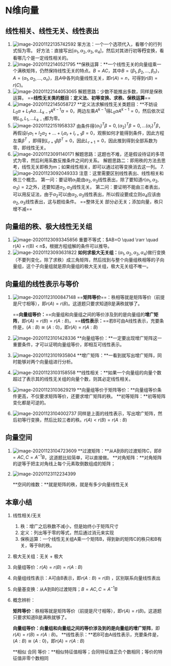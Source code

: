 # N维向量

## 线性相关、线性无关、线性表出

1. ![image-20201122135742592](LA3-N维向量.assets/image-20201122135742592.png)
   笨方法：一个一个选项代入，看哪个的行列式恒为零。
   好方法：直接写出$[\alpha_1, \alpha_2, \alpha_3, \alpha_4]$，然后对其进行初等**行**变换，看看哪几个是一定线性相关的。
2. ![image-20201122140521795](LA3-N维向量.assets/image-20201122140521795.png)
   **保秩运算：**一个线性无关的向量组乘一个满秩矩阵，仍然保持线性无关的特点。$B=AC$，其中$B=(\beta_1, \beta_2, \dots, \beta_n)$，$A=(\alpha_1, \alpha_2,\dots,\alpha_n)$，且$A$中各列向量线性无关，即$r(A) = n$，可得到$r(B) = r(C)$。
3. ![image-20201122144053065](LA3-N维向量.assets/image-20201122144053065.png)
   解题思路：少数不能推出多数，同样是保秩运算。
   ==**线性无关类的题目：定义法、初等变换、求秩、保秩运算**==
4. ![image-20201122145058727](LA3-N维向量.assets/image-20201122145058727.png)
   **定义法求解线性无关类题目：**不妨设$L_0\alpha + L_1A\alpha \dots L_{k-1}A^{k-1}\alpha = 0$，两边左乘$A^{k-1}$得$L_0\alpha A^{k-1}=0$，然后依次证明$L_0, L_1, \dots L_{k-1}$都为零。
5. ![image-20201122151958337](LA3-N维向量.assets/image-20201122151958337.png)
   由条件得$(\alpha_1)^T\beta = 0, (\alpha_2)^T\beta = 0,\dots(\alpha_r)^T\beta$，再假设$l_1\alpha_1+l_2\alpha_2+...+l_r\alpha_r + l_{r+1}\beta= 0$，观察如何才能得到条件，因此方程左乘$\beta^T$ ，即得到$L_{r+1}\beta\beta^T=0$，因此$L_{r+1}=0$，因此推到得到全部系数为零，即线性无关。
6. ![image-20201123091140171](LA3-N维向量.assets/image-20201123091140171.png)
   解题思路：这题也不难，还是假设待证的多项式为零，然后利用系数反推条件之间的关系。
   解题思路二：即用秩的方法去思考，线性无关即秩为m；如果线性相关，即可以通过初等变换消去这一列。
   7. ![image-20201123092049333](LA3-N维向量.assets/image-20201123092049333.png)
      注意：这里需要区别线性表出、线性相关和秩三个概念。
      第一问：要证明$\alpha_1$能由$\alpha_2,\alpha_3$线性表出，除了要知道$r(\alpha_1,\alpha_2,\alpha_3)=2$之外，还要知道$\alpha_2,\alpha_3$线性无关。
      第二问：要证明不能由三者表出，可以用反证法，由于$\alpha_2$可以由$\alpha_2,\alpha_3$线性表出，所以假设要成立则$\alpha_4$应该由$\alpha_2,\alpha_3$线性表出，这与题给条件。
      ==整体无关 部分必无关；添加向量，秩只增不减== 

## 向量组的秩、极大线性无关组

1. ![image-20201123093345856](LA3-N维向量.assets/image-20201123093345856.png)
   重要不等式：$AB=O \quad \rarr \quad r(A) + r(B) < n$，根据方程组解的条件可以推导。
2. ![image-20201123093631822](LA3-N维向量.assets/image-20201123093631822.png)
   **如何求极大无关组：**$(\alpha_1, \alpha_2, \alpha_3, \alpha_4)$做行变换（不要列变化，除了求秩）成三角矩阵，然后找到与整个向量组秩相等的子向量组，这个子向量组就是原向量组的极大无关组，极大无关组不唯一。

## 向量组的线性表示与等价

1. ![image-20201123100847148](LA3-N维向量.assets/image-20201123100847148.png)
   ==**矩阵等价**==：秩相等就是矩阵等价（前提是尺寸相等），即$r(A) = r(B)$。这道题只要求知道B是满秩就够了。
   
   ==**向量组等价：**==向量组和向量组之间的等价涉及到的是向量组的**增广矩阵**，即$r(A) = r(B) = r(A:B)$。
   ==**线性表示：**==若B可由A线性表示，充要条件是，$(A:B) \cong (A:0)$，即$r(A) = r(A:B)$ 
2. ![image-20201123101428336](LA3-N维向量.assets/image-20201123101428336.png)
   **向量组等价：**一定要出现增广矩阵这一重要条件，才可以证明向量组等价，即相互可线性表示。
3. ![image-20201123101935804](LA3-N维向量.assets/image-20201123101935804.png)
   **增广矩阵：**一看到就写出增广矩阵，同时能够对两个向量组进行分析。
4. ![image-20201123103158558](LA3-N维向量.assets/image-20201123103158558.png)
   **线性相关：**如果一个向量组的向量个数超过了表示其的线性无关组的向量个数，则其必定线性相关。
5. ![image-20201123103629219](LA3-N维向量.assets/image-20201123103629219.png)
   **向量组等价于矩阵等价：**向量组等价条件更高，不仅要求矩阵等价，还要求增广矩阵的秩。
   **初等矩阵：**初等矩阵变化都是可逆的。
6. ![image-20201123104002737](LA3-N维向量.assets/image-20201123104002737.png)
   同样是上面的线性表示，写出增广矩阵，然后初等行变换，然后比较三者的秩。$r(A)<r(B)=r(A:B)$ 

## 向量空间

1. ![image-20201123104723609](LA3-N维向量.assets/image-20201123104723609.png)
   **过渡矩阵：**从A到B的过渡矩阵C，即$B = AC, C=A^{-1}B$，这道题比较简单，可以直接做。
   **对角矩阵：**对角矩阵的逆等于把主对角线上每个元素取倒数组成的矩阵；

2. ![image-20201123112234399](LA3-N维向量.assets/image-20201123112234399.png)

   **空间的维数：**就是矩阵的秩，就是有多少向量线性无关

## 本章小结

1. 线性相关/无关
   1. 秩：增广之后秩数不减小，但是始终小于矩阵尺寸
   2. 定义：列出等于零的等式，然后通过消元来实现
   3. 保秩运算：一个线性无关组A乘一个矩阵B，得到新的矩阵C的秩只和B有关，等于B的秩。
   
2. 极大无关组：无关 + 极大

3. 向量组等价：$r(A) = r(B) = r(A:B)$ 

4. 向量组线性表示：A可由B表示，即$r(A:B) = r(B)$ ，区别联系向量线性表出

5. 向量基变换：从A到B的过渡矩阵；$B=AC, C = A^{-1}B$ 

6. 概念辨析：

   **矩阵等价**：秩相等就是矩阵等价（前提是尺寸相等），即$r(A) = r(B)$。这道题只要求知道B是满秩就够了。

   **向量组等价：**向量组和向量组之间的等价涉及到的是向量组的**增广矩阵**，即$r(A) = r(B) = r(A:B)$。
   **线性表示：**若B可由A线性表示，充要条件是，$(A:B) \cong (A:0)$，即$r(A) = r(A:B)$ 

   **相似 合同 等价：**相似特征值相等；合同特征值正负个数相同；等价的特征值非零个数相同

   

